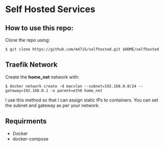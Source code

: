 # Self Hosted Services 

## How to use this repo:

Clone the repo using:

```
$ git clone https://github.com/m47ik/selfhosted.git $HOME/selfhosted
```


## Traefik Network

Create the **home_net** network with:

```
$ docker network create -d macvlan --subnet=192.168.0.0/24 --gateway=192.168.0.1 -o parent=eth0 home_net
```

I use this method so that I can assign static IPs to containers. You can set the subnet and gateway as per your network.

## Requirments
* Docker
* docker-compose